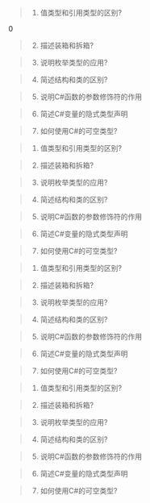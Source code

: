 > 1. 值类型和引用类型的区别?

0

> 2. 描述装箱和拆箱?



> 3. 说明枚举类型的应用?



> 4. 简述结构和类的区别?



> 5. 说明C#函数的参数修饰符的作用



> 6. 简述C#变量的隐式类型声明



> 7. 如何使用C#的可空类型?



> 1. 值类型和引用类型的区别?





> 2. 描述装箱和拆箱?



> 3. 说明枚举类型的应用?



> 4. 简述结构和类的区别?



> 5. 说明C#函数的参数修饰符的作用



> 6. 简述C#变量的隐式类型声明



> 7. 如何使用C#的可空类型?


> 1. 值类型和引用类型的区别?





> 2. 描述装箱和拆箱?



> 3. 说明枚举类型的应用?



> 4. 简述结构和类的区别?



> 5. 说明C#函数的参数修饰符的作用



> 6. 简述C#变量的隐式类型声明



> 7. 如何使用C#的可空类型?



> 1. 值类型和引用类型的区别?





> 2. 描述装箱和拆箱?



> 3. 说明枚举类型的应用?



> 4. 简述结构和类的区别?



> 5. 说明C#函数的参数修饰符的作用



> 6. 简述C#变量的隐式类型声明



> 7. 如何使用C#的可空类型?


